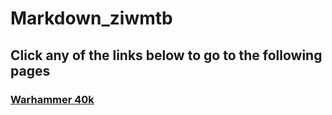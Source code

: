 # Markdown_ziwmtb

## Click any of the links below to go to the following pages

### [Warhammer 40k](https://github.com/ZechWatkins/Markdown_ziwmtb/blob/main/Warhammer%2040k)
